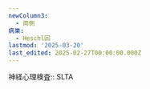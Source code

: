 ```yaml
---
newColumn3:
  - 両側
病巣:
  - Heschl回
lastmod: '2025-03-20'
last_edited: 2025-02-27T00:00:00.000Z
---
```


神経心理検査:: SLTA
